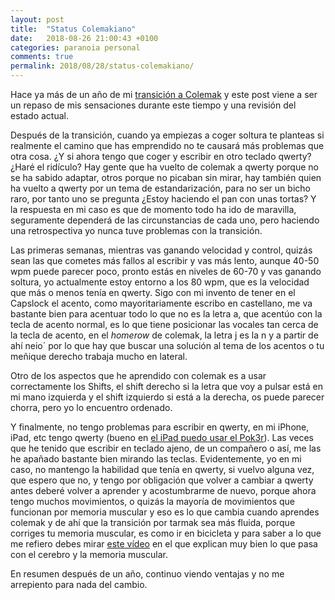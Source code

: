 ```yaml
---
layout: post
title:  "Status Colemakiano"
date:   2018-08-26 21:00:43 +0100
categories: paranoia personal
comments: true
permalink: 2018/08/28/status-colemakiano/
---
```


Hace ya más de un año de mi [transición a Colemak](http://www.resistancefutile.com/2017/05/06/Transicionando-a-Colemak/) y este post viene a ser un repaso de mis sensaciones durante este tiempo y una revisión del estado actual.

Después de la transición, cuando ya empiezas a coger soltura te planteas si realmente el camino que has emprendido no te causará más problemas que otra cosa. ¿Y si ahora tengo que coger y escribir en otro teclado qwerty? ¿Haré el ridículo? Hay gente que ha vuelto de colemak a qwerty porque no se ha sabido adaptar, otros porque no picaban sin mirar, hay también quien ha vuelto a qwerty por un tema de estandarización, para no ser un bicho raro, por tanto uno se pregunta ¿Estoy haciendo el pan con unas tortas? Y la respuesta en mi caso es que de momento todo ha ido de maravilla, seguramente dependerá de las circunstancias de cada uno, pero haciendo una retrospectiva yo nunca tuve problemas con la transición.

Las primeras semanas, mientras vas ganando velocidad y control, quizás sean las que cometes más fallos al escribir y vas más lento, aunque 40-50 wpm puede parecer poco, pronto estás en niveles de 60-70 y vas ganando soltura, yo actualmente estoy entorno a los 80 wpm, que es la velocidad que más o menos tenía en qwerty. Sigo con mi invento de tener en el Capslock el acento, como mayoritariamente escribo en castellano, me va bastante bien para acentuar todo lo que no es la letra a, que acentúo con la tecla de acento normal, es lo que tiene posicionar las vocales tan cerca de la tecla de acento, en el _homerow_ de colemak, la letra j es la n y a partir de ahí neio´ por lo que hay que buscar una solución al tema de los acentos o tu meñique derecho trabaja mucho en lateral.

Otro de los aspectos que he aprendido con colemak es a usar correctamente los Shifts, el shift derecho si la letra que voy a pulsar está en mi mano izquierda y el shift izquierdo si está a la derecha, os puede parecer chorra, pero yo lo encuentro ordenado.

Y finalmente, no tengo problemas para escribir en qwerty, en mi iPhone, iPad, etc tengo qwerty (bueno en [el iPad puedo usar el Pok3r](http://www.resistancefutile.com/2017/09/24/iPad-Colemak/)). Las veces que he tenido que escribir en teclado ajeno, de un compañero o así, me las he apañado bastante bien mirando las teclas. Evidentemente, yo en mi caso, no mantengo la habilidad que tenía en qwerty, si vuelvo alguna vez, que espero que no, y tengo por obligación que volver a cambiar a qwerty antes deberé volver a aprender y acostumbrarme de nuevo, porque ahora tengo muchos movimientos, o quizás la mayoría de movimientos que funcionan por memoria muscular y eso es lo que cambia cuando aprendes colemak y de ahí que la transición por tarmak sea más fluida, porque corriges tu memoria muscular, es como ir en bicicleta y para saber a lo que me refiero debes mirar [este vídeo](https://www.youtube.com/watch?v=MFzDaBzBlL0) en el que explican muy bien lo que pasa con el cerebro y la memoria muscular.

En resumen después de un año, continuo viendo ventajas y no me arrepiento para nada del cambio.
